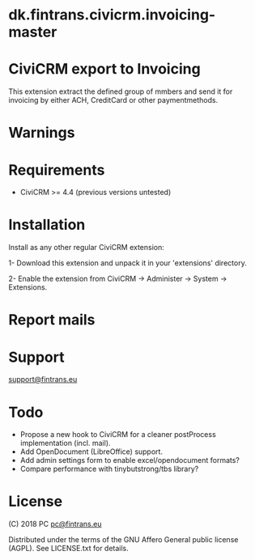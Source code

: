 # dk.fintrans.civicrm.invoicing-master
CiviCRM export to Invoicing
===========================

This extension extract the defined group of mmbers and send it for invoicing by either ACH, CreditCard or other paymentmethods.

Warnings
========


Requirements
============

- CiviCRM >= 4.4 (previous versions untested)

Installation
============

Install as any other regular CiviCRM extension:

1- Download this extension and unpack it in your 'extensions' directory.

2- Enable the extension from CiviCRM -> Administer -> System -> Extensions.

Report mails
============

Support
=======

support@fintrans.eu

Todo
====

* Propose a new hook to CiviCRM for a cleaner postProcess implementation (incl. mail).
* Add OpenDocument (LibreOffice) support.
* Add admin settings form to enable excel/opendocument formats?
* Compare performance with tinybutstrong/tbs library?

License
=======

(C) 2018 PC <pc@fintrans.eu>

Distributed under the terms of the GNU Affero General public license (AGPL).
See LICENSE.txt for details.


